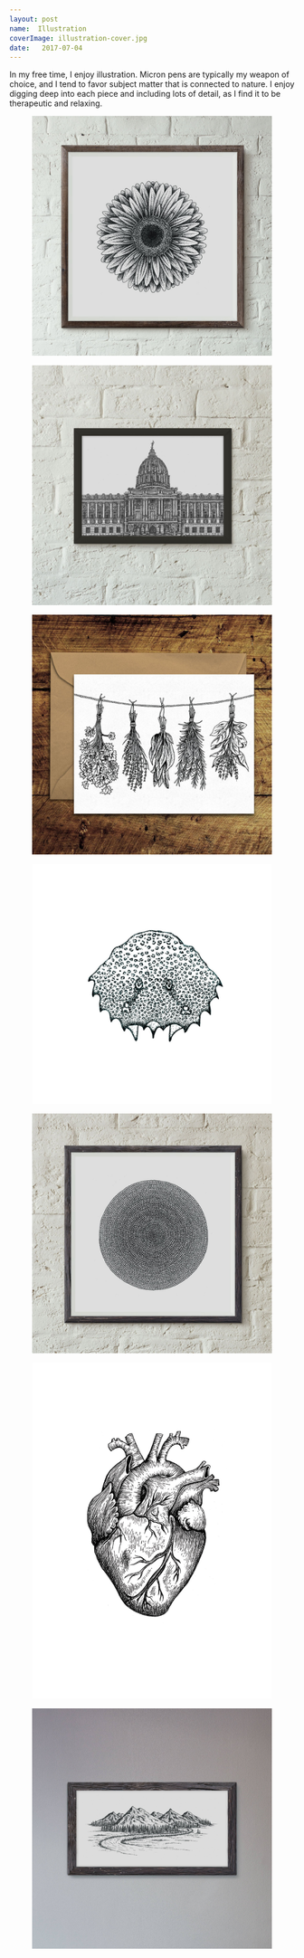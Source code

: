 ```yaml
---
layout: post
name:  Illustration
coverImage: illustration-cover.jpg
date:   2017-07-04
---
```


In my free time, I enjoy illustration. Micron pens are typically my weapon of choice, and I tend to favor subject matter that is connected to nature. I enjoy digging deep into each piece and including lots of detail, as I find it to be therapeutic and relaxing.

<figure>
    <img src="../img/illustration-1.jpg" alt="illustration" />
</figure>
<figure>
    <img src="../img/illustration-2.jpg" alt="illustration" />
</figure>
<figure>
    <img src="../img/illustration-3.jpg" alt="illustration" />
</figure>
<figure>
    <img src="../img/illustration-4.jpg" alt="illustration" />
</figure>
<figure>
    <img src="../img/illustration-5.jpg" alt="illustration" />
</figure>
<figure>
    <img src="../img/illustration-6.jpg" alt="illustration" />
</figure>
<figure>
    <img src="../img/illustration-7.jpg" alt="illustration" />
</figure>
